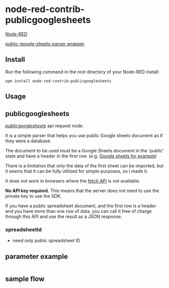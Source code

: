 node-red-contrib-publicgooglesheets
========================

<a href="http://nodered.org" target="_new">Node-RED</a> 

<a href="https://www.npmjs.com/package/public-google-sheets-parser" target="_new">public-google-sheets-parser wrapper</a>.

Install
-------

Run the following command in the root directory of your Node-RED install:

    npm install node-red-contrib-publicgooglesheets


Usage
-----

## publicgooglesheets  
<i><a href="https://www.npmjs.com/package/public-google-sheets-parser" target="_new">publicgooglesheets</a></i> api request node.

It is a simple parser that helps you use public Google sheets document as if they were a database.

The document to be used must be a Google Sheets document in the 'public' state and have a header in the first row. (e.g. [Google sheets for example](https://docs.google.com/spreadsheets/d/10WDbAPAY7Xl5DT36VuMheTPTTpqx9x0C5sDCnh4BGps/edit#gid=1839148703))

There is a limitation that only the data of the first sheet can be imported, but it seems that it can be fully utilized for simple purposes, so I made it.

It does not work in browsers where the [fetch API](https://caniuse.com/fetch) is not available.

**No API key required.** This means that the server does not need to use the private key to use the SDK.

If you have a public spreadsheet document, and the first row is a header and you have more than one row of data, you can call it free of charge through this API and use the result as a JSON response.

### spreadsheetId 
- need only public spreadsheet ID 

## parameter example
```javascript

```

## sample flow

```json


```
